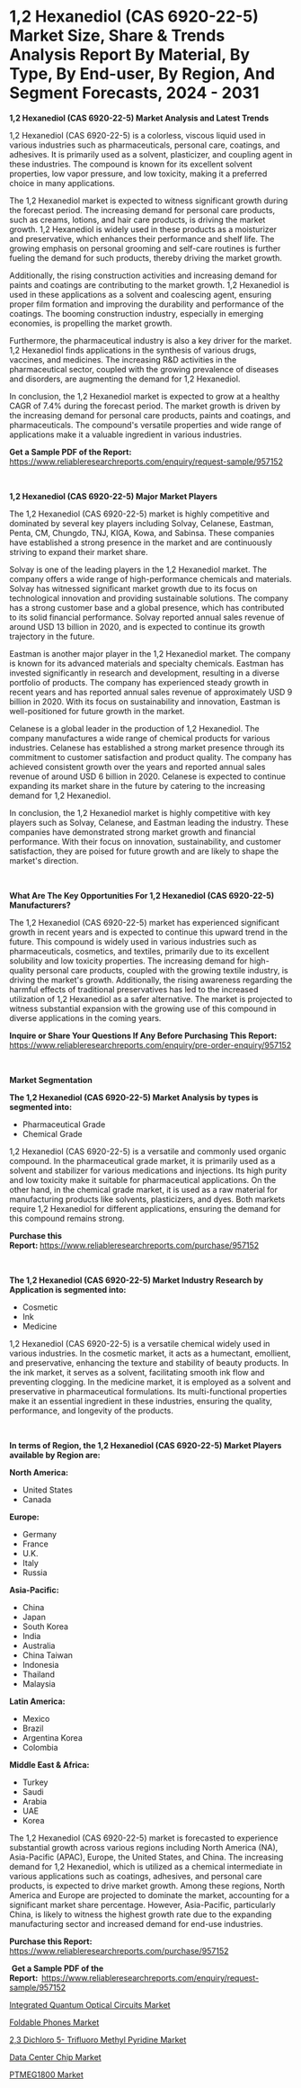 <p><h1>1,2 Hexanediol (CAS 6920-22-5) Market Size, Share & Trends Analysis Report By Material, By Type, By End-user, By Region, And Segment Forecasts, 2024 - 2031</h1></p><p><strong>1,2 Hexanediol (CAS 6920-22-5) Market Analysis and Latest Trends</strong></p>
<p><p>1,2 Hexanediol (CAS 6920-22-5) is a colorless, viscous liquid used in various industries such as pharmaceuticals, personal care, coatings, and adhesives. It is primarily used as a solvent, plasticizer, and coupling agent in these industries. The compound is known for its excellent solvent properties, low vapor pressure, and low toxicity, making it a preferred choice in many applications.</p><p>The 1,2 Hexanediol market is expected to witness significant growth during the forecast period. The increasing demand for personal care products, such as creams, lotions, and hair care products, is driving the market growth. 1,2 Hexanediol is widely used in these products as a moisturizer and preservative, which enhances their performance and shelf life. The growing emphasis on personal grooming and self-care routines is further fueling the demand for such products, thereby driving the market growth.</p><p>Additionally, the rising construction activities and increasing demand for paints and coatings are contributing to the market growth. 1,2 Hexanediol is used in these applications as a solvent and coalescing agent, ensuring proper film formation and improving the durability and performance of the coatings. The booming construction industry, especially in emerging economies, is propelling the market growth.</p><p>Furthermore, the pharmaceutical industry is also a key driver for the market. 1,2 Hexanediol finds applications in the synthesis of various drugs, vaccines, and medicines. The increasing R&D activities in the pharmaceutical sector, coupled with the growing prevalence of diseases and disorders, are augmenting the demand for 1,2 Hexanediol.</p><p>In conclusion, the 1,2 Hexanediol market is expected to grow at a healthy CAGR of 7.4% during the forecast period. The market growth is driven by the increasing demand for personal care products, paints and coatings, and pharmaceuticals. The compound's versatile properties and wide range of applications make it a valuable ingredient in various industries.</p></p>
<p><strong>Get a Sample PDF of the Report:&nbsp;</strong> <a href="https://www.reliableresearchreports.com/enquiry/request-sample/957152">https://www.reliableresearchreports.com/enquiry/request-sample/957152</a></p>
<p>&nbsp;</p>
<p><strong>1,2 Hexanediol (CAS 6920-22-5) Major Market Players</strong></p>
<p><p>The 1,2 Hexanediol (CAS 6920-22-5) market is highly competitive and dominated by several key players including Solvay, Celanese, Eastman, Penta, CM, Chungdo, TNJ, KIGA, Kowa, and Sabinsa. These companies have established a strong presence in the market and are continuously striving to expand their market share.</p><p>Solvay is one of the leading players in the 1,2 Hexanediol market. The company offers a wide range of high-performance chemicals and materials. Solvay has witnessed significant market growth due to its focus on technological innovation and providing sustainable solutions. The company has a strong customer base and a global presence, which has contributed to its solid financial performance. Solvay reported annual sales revenue of around USD 13 billion in 2020, and is expected to continue its growth trajectory in the future.</p><p>Eastman is another major player in the 1,2 Hexanediol market. The company is known for its advanced materials and specialty chemicals. Eastman has invested significantly in research and development, resulting in a diverse portfolio of products. The company has experienced steady growth in recent years and has reported annual sales revenue of approximately USD 9 billion in 2020. With its focus on sustainability and innovation, Eastman is well-positioned for future growth in the market.</p><p>Celanese is a global leader in the production of 1,2 Hexanediol. The company manufactures a wide range of chemical products for various industries. Celanese has established a strong market presence through its commitment to customer satisfaction and product quality. The company has achieved consistent growth over the years and reported annual sales revenue of around USD 6 billion in 2020. Celanese is expected to continue expanding its market share in the future by catering to the increasing demand for 1,2 Hexanediol.</p><p>In conclusion, the 1,2 Hexanediol market is highly competitive with key players such as Solvay, Celanese, and Eastman leading the industry. These companies have demonstrated strong market growth and financial performance. With their focus on innovation, sustainability, and customer satisfaction, they are poised for future growth and are likely to shape the market's direction.</p></p>
<p>&nbsp;</p>
<p><strong>What Are The Key Opportunities For 1,2 Hexanediol (CAS 6920-22-5) Manufacturers?</strong></p>
<p><p>The 1,2 Hexanediol (CAS 6920-22-5) market has experienced significant growth in recent years and is expected to continue this upward trend in the future. This compound is widely used in various industries such as pharmaceuticals, cosmetics, and textiles, primarily due to its excellent solubility and low toxicity properties. The increasing demand for high-quality personal care products, coupled with the growing textile industry, is driving the market's growth. Additionally, the rising awareness regarding the harmful effects of traditional preservatives has led to the increased utilization of 1,2 Hexanediol as a safer alternative. The market is projected to witness substantial expansion with the growing use of this compound in diverse applications in the coming years.</p></p>
<p><strong>Inquire or Share Your Questions If Any Before Purchasing This Report:</strong> <a href="https://www.reliableresearchreports.com/enquiry/pre-order-enquiry/957152">https://www.reliableresearchreports.com/enquiry/pre-order-enquiry/957152</a></p>
<p>&nbsp;</p>
<p><strong>Market Segmentation</strong></p>
<p><strong>The 1,2 Hexanediol (CAS 6920-22-5) Market Analysis by types is segmented into:</strong></p>
<p><ul><li>Pharmaceutical Grade</li><li>Chemical Grade</li></ul></p>
<p><p>1,2 Hexanediol (CAS 6920-22-5) is a versatile and commonly used organic compound. In the pharmaceutical grade market, it is primarily used as a solvent and stabilizer for various medications and injections. Its high purity and low toxicity make it suitable for pharmaceutical applications. On the other hand, in the chemical grade market, it is used as a raw material for manufacturing products like solvents, plasticizers, and dyes. Both markets require 1,2 Hexanediol for different applications, ensuring the demand for this compound remains strong.</p></p>
<p><strong>Purchase this Report:&nbsp;</strong><a href="https://www.reliableresearchreports.com/purchase/957152">https://www.reliableresearchreports.com/purchase/957152</a></p>
<p>&nbsp;</p>
<p><strong>The 1,2 Hexanediol (CAS 6920-22-5) Market Industry Research by Application is segmented into:</strong></p>
<p><ul><li>Cosmetic</li><li>Ink</li><li>Medicine</li></ul></p>
<p><p>1,2 Hexanediol (CAS 6920-22-5) is a versatile chemical widely used in various industries. In the cosmetic market, it acts as a humectant, emollient, and preservative, enhancing the texture and stability of beauty products. In the ink market, it serves as a solvent, facilitating smooth ink flow and preventing clogging. In the medicine market, it is employed as a solvent and preservative in pharmaceutical formulations. Its multi-functional properties make it an essential ingredient in these industries, ensuring the quality, performance, and longevity of the products.</p></p>
<p>&nbsp;</p>
<p><strong>In terms of Region, the 1,2 Hexanediol (CAS 6920-22-5) Market Players available by Region are:</strong></p>
<p>
    <p> <strong> North America: </strong>
        <ul>
            <li>United States</li>
            <li>Canada</li>
        </ul>
        </p> 
    <p> <strong> Europe: </strong>
        <ul>
            <li>Germany</li>
            <li>France</li>
            <li>U.K.</li>
            <li>Italy</li>
            <li>Russia</li>
        </ul>
        </p> 
    <p> <strong> Asia-Pacific: </strong>
        <ul>
            <li>China</li>
            <li>Japan</li>
            <li>South Korea</li>
            <li>India</li>
            <li>Australia</li>
            <li>China Taiwan</li>
            <li>Indonesia</li>
            <li>Thailand</li>
            <li>Malaysia</li>
        </ul>
        </p> 
    <p> <strong> Latin America: </strong>
        <ul>
            <li>Mexico</li>
            <li>Brazil</li>
            <li>Argentina Korea</li>
            <li>Colombia</li>
        </ul>
        </p> 
    <p> <strong> Middle East & Africa: </strong>
        <ul>
            <li>Turkey</li>
            <li>Saudi</li>
            <li>Arabia</li>
            <li>UAE</li>
            <li>Korea</li>
        </ul>
    </p>
    </p>
<p><p>The 1,2 Hexanediol (CAS 6920-22-5) market is forecasted to experience substantial growth across various regions including North America (NA), Asia-Pacific (APAC), Europe, the United States, and China. The increasing demand for 1,2 Hexanediol, which is utilized as a chemical intermediate in various applications such as coatings, adhesives, and personal care products, is expected to drive market growth. Among these regions, North America and Europe are projected to dominate the market, accounting for a significant market share percentage. However, Asia-Pacific, particularly China, is likely to witness the highest growth rate due to the expanding manufacturing sector and increased demand for end-use industries.</p></p>
<p><strong>Purchase this Report: </strong><a href="https://www.reliableresearchreports.com/purchase/957152">https://www.reliableresearchreports.com/purchase/957152</a></p>
<p>&nbsp;<strong>Get a Sample PDF of the Report:&nbsp;&nbsp;</strong><a href="https://www.reliableresearchreports.com/enquiry/request-sample/957152">https://www.reliableresearchreports.com/enquiry/request-sample/957152</a></p>
<p><strong></strong></p>
<p><p><a href="https://medium.com/p/dcb2bdb92f06/edit">Integrated Quantum Optical Circuits Market</a></p><p><a href="https://medium.com/p/d3dd2c97c536/edit">Foldable Phones Market</a></p><p><a href="https://github.com/gamblestampleyjenny50m5sl6/Market-Research-Report-List-1/blob/main/23-dichloro-5-trifluoro-methyl-pyridine-market.md">2,3 Dichloro 5- Trifluoro Methyl Pyridine Market</a></p><p><a href="https://medium.com/p/ad7ae5e90b72/edit">Data Center Chip Market</a></p><p><a href="https://github.com/timeliteaut/Market-Research-Report-List-1/blob/main/ptmeg1800-market.md">PTMEG1800 Market</a></p></p>